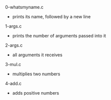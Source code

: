 0-whatsmyname.c
- prints its name, followed by a new line

1-args.c
- prints the number of arguments passed into it
 
2-args.c
- all arguments it receives

3-mul.c
- multiplies two numbers

4-add.c
- adds positive numbers
